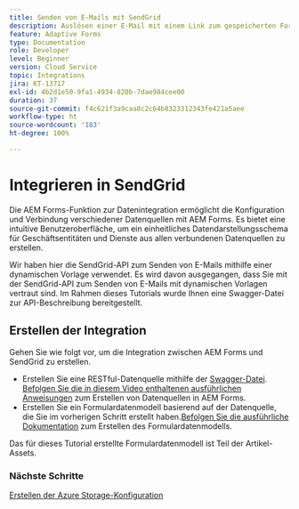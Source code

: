 ```yaml
---
title: Senden von E-Mails mit SendGrid
description: Auslösen einer E-Mail mit einem Link zum gespeicherten Formular
feature: Adaptive Forms
type: Documentation
role: Developer
level: Beginner
version: Cloud Service
topic: Integrations
jira: KT-13717
exl-id: 4b2d1e50-9fa1-4934-820b-7dae984cee00
duration: 37
source-git-commit: f4c621f3a9caa8c2c64b8323312343fe421a5aee
workflow-type: ht
source-wordcount: '183'
ht-degree: 100%

---
```


# Integrieren in SendGrid

Die AEM Forms-Funktion zur Datenintegration ermöglicht die Konfiguration und Verbindung verschiedener Datenquellen mit AEM Forms. Es bietet eine intuitive Benutzeroberfläche, um ein einheitliches Datendarstellungsschema für Geschäftsentitäten und Dienste aus allen verbundenen Datenquellen zu erstellen.

Wir haben hier die SendGrid-API zum Senden von E-Mails mithilfe einer dynamischen Vorlage verwendet. Es wird davon ausgegangen, dass Sie mit der SendGrid-API zum Senden von E-Mails mit dynamischen Vorlagen vertraut sind. Im Rahmen dieses Tutorials wurde Ihnen eine Swagger-Datei zur API-Beschreibung bereitgestellt.

## Erstellen der Integration

Gehen Sie wie folgt vor, um die Integration zwischen AEM Forms und SendGrid zu erstellen.

* Erstellen Sie eine RESTful-Datenquelle mithilfe der [Swagger-Datei](./assets/SendGridWithDynamicTemplate.yaml). [Befolgen Sie die in diesem Video enthaltenen ausführlichen Anweisungen](https://experienceleague.adobe.com/docs/experience-manager-learn/forms/ic-web-channel-tutorial/parttwo.html?lang=de) zum Erstellen von Datenquellen in AEM Forms.
* Erstellen Sie ein Formulardatenmodell basierend auf der Datenquelle, die Sie im vorherigen Schritt erstellt haben.[Befolgen Sie die ausführliche Dokumentation](https://experienceleague.adobe.com/docs/experience-manager-cloud-service/content/forms/integrate/use-form-data-model/create-form-data-models.html?lang=de) zum Erstellen des Formulardatenmodells.

Das für dieses Tutorial erstellte Formulardatenmodell ist Teil der Artikel-Assets.

### Nächste Schritte

[Erstellen der Azure Storage-Konfiguration](./create-fdm.md)
